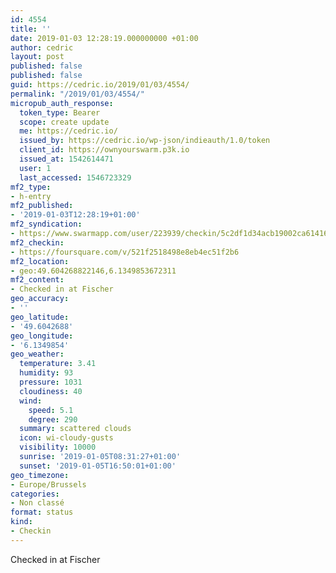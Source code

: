 ```yaml
---
id: 4554
title: ''
date: 2019-01-03 12:28:19.000000000 +01:00
author: cedric
layout: post
published: false
published: false
guid: https://cedric.io/2019/01/03/4554/
permalink: "/2019/01/03/4554/"
micropub_auth_response:
  token_type: Bearer
  scope: create update
  me: https://cedric.io/
  issued_by: https://cedric.io/wp-json/indieauth/1.0/token
  client_id: https://ownyourswarm.p3k.io
  issued_at: 1542614471
  user: 1
  last_accessed: 1546723329
mf2_type:
- h-entry
mf2_published:
- '2019-01-03T12:28:19+01:00'
mf2_syndication:
- https://www.swarmapp.com/user/223939/checkin/5c2df1d34acb19002ca61416
mf2_checkin:
- https://foursquare.com/v/521f2518498e8eb4ec51f2b6
mf2_location:
- geo:49.604268822146,6.1349853672311
mf2_content:
- Checked in at Fischer
geo_accuracy:
- ''
geo_latitude:
- '49.6042688'
geo_longitude:
- '6.1349854'
geo_weather:
  temperature: 3.41
  humidity: 93
  pressure: 1031
  cloudiness: 40
  wind:
    speed: 5.1
    degree: 290
  summary: scattered clouds
  icon: wi-cloudy-gusts
  visibility: 10000
  sunrise: '2019-01-05T08:31:27+01:00'
  sunset: '2019-01-05T16:50:01+01:00'
geo_timezone:
- Europe/Brussels
categories:
- Non classé
format: status
kind:
- Checkin
---
```

Checked in at Fischer